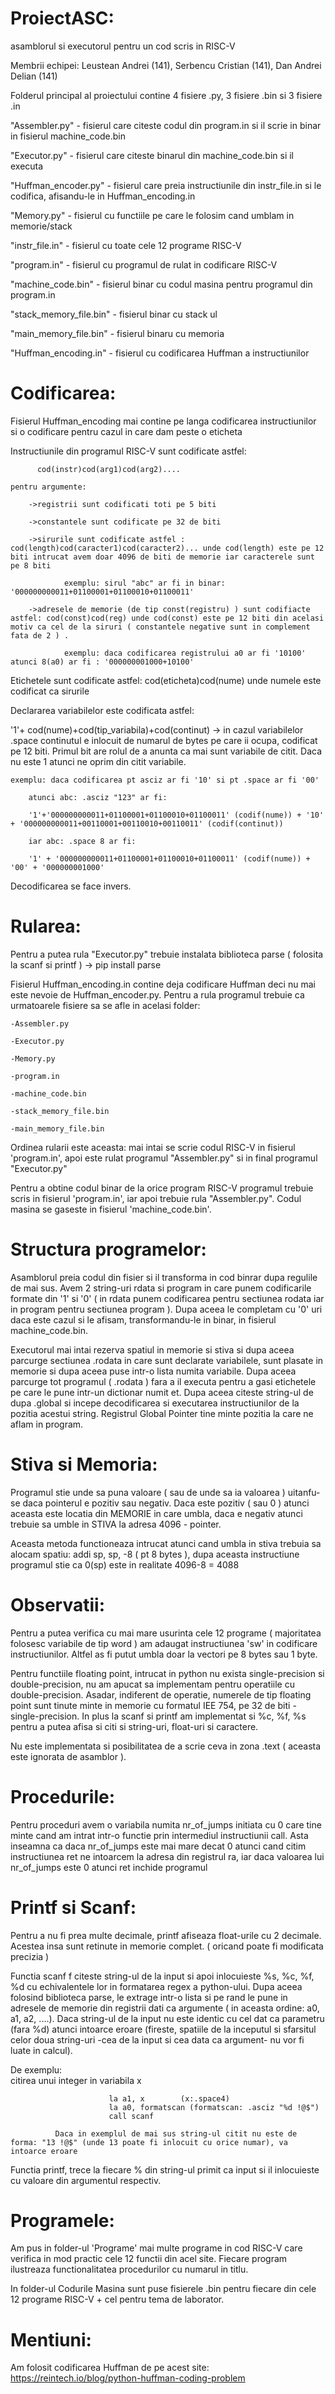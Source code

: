 # ProiectASC:
asamblorul si executorul pentru un cod scris in RISC-V

Membrii echipei: Leustean Andrei (141), Serbencu Cristian (141), Dan Andrei Delian (141)

Folderul principal al proiectului contine 4 fisiere .py, 3 fisiere .bin si 3 fisiere .in

"Assembler.py" - fisierul care citeste codul din program.in si il scrie in binar in fisierul machine_code.bin

"Executor.py" - fisierul care citeste binarul din machine_code.bin si il executa

"Huffman_encoder.py" - fisierul care preia instructiunile din instr_file.in si le codifica, afisandu-le in Huffman_encoding.in

"Memory.py" - fisierul cu functiile pe care le folosim cand umblam in memorie/stack

"instr_file.in" - fisierul cu toate cele 12 programe RISC-V

"program.in" - fisierul cu programul de rulat in codificare RISC-V

"machine_code.bin" - fisierul binar cu codul masina pentru programul din program.in

"stack_memory_file.bin" - fisierul binar cu stack ul

"main_memory_file.bin" - fisierul binaru cu memoria

"Huffman_encoding.in" - fisierul cu codificarea Huffman a instructiunilor

# Codificarea:
Fisierul Huffman_encoding mai contine pe langa codificarea instructiunilor si o codificare pentru cazul in care dam peste o eticheta 

Instructiunile din programul RISC-V sunt codificate astfel:

          cod(instr)cod(arg1)cod(arg2)....
          
    pentru argumente:
    
        ->registrii sunt codificati toti pe 5 biti 
        
        ->constantele sunt codificate pe 32 de biti
        
        ->sirurile sunt codificate astfel : cod(length)cod(caracter1)cod(caracter2)... unde cod(length) este pe 12 biti intrucat avem doar 4096 de biti de memorie iar caracterele sunt pe 8 biti
        
                exemplu: sirul "abc" ar fi in binar: '000000000011+01100001+01100010+01100011'
                
        ->adresele de memorie (de tip const(registru) ) sunt codifiacte astfel: cod(const)cod(reg) unde cod(const) este pe 12 biti din acelasi motiv ca cel de la siruri ( constantele negative sunt in complement fata de 2 ) .
        
                exemplu: daca codificarea registrului a0 ar fi '10100' atunci 8(a0) ar fi : '000000001000+10100'
                

Etichetele sunt codificate astfel: cod(eticheta)cod(nume) unde numele este codificat ca sirurile

Declararea variabilelor este codificata astfel:

  '1'+ cod(nume)+cod(tip_variabila)+cod(continut) -> in cazul variabilelor .space continutul e inlocuit de numarul de bytes pe care ii ocupa, codificat pe 12 biti.
  Primul bit are rolul de a anunta ca mai sunt variabile de citit. Daca nu este 1 atunci ne oprim din citit variabile.
  
    exemplu: daca codificarea pt asciz ar fi '10' si pt .space ar fi '00' 
    
        atunci abc: .asciz "123" ar fi:
        
        '1'+'000000000011+01100001+01100010+01100011' (codif(nume)) + '10' + '000000000011+00110001+00110010+00110011' (codif(continut))
  
        iar abc: .space 8 ar fi:
        
        '1' + '000000000011+01100001+01100010+01100011' (codif(nume)) + '00' + '000000001000'

  Decodificarea se face invers.

# Rularea:
Pentru a putea rula "Executor.py" trebuie instalata biblioteca parse ( folosita la scanf si printf ) ->  pip install parse

Fisierul Huffman_encoding.in contine deja codificare Huffman deci nu mai este nevoie de Huffman_encoder.py.
Pentru a rula programul trebuie ca urmatoarele fisiere sa se afle in acelasi folder:


    -Assembler.py 
    
    -Executor.py
    
    -Memory.py
    
    -program.in
    
    -machine_code.bin
    
    -stack_memory_file.bin
    
    -main_memory_file.bin

Ordinea rularii este aceasta: mai intai se scrie codul RISC-V in fisierul 'program.in', apoi este rulat programul "Assembler.py" si in final programul "Executor.py"

Pentru a obtine codul binar de la orice program RISC-V programul trebuie scris in fisierul 'program.in', iar apoi trebuie rula "Assembler.py". Codul masina se gaseste in fisierul 'machine_code.bin'.

# Structura programelor: 


Asamblorul preia codul din fisier si il transforma in cod binrar dupa regulile de mai sus. Avem 2 string-uri rdata si program in care punem codificarile formate din '1' si '0' ( in rdata punem codificarea pentru sectiunea rodata iar in program pentru sectiunea program ). Dupa aceea le completam cu '0' uri daca este cazul si le afisam, transformandu-le in binar, in fisierul machine_code.bin.

Executorul mai intai rezerva spatiul in memorie si stiva si dupa aceea parcurge sectiunea .rodata in care sunt declarate variabilele, sunt plasate in memorie si dupa aceea puse intr-o lista numita variabile. Dupa aceea parcurge tot programul ( .rodata ) fara a il executa pentru a gasi etichetele pe care le pune intr-un dictionar numit et. Dupa aceea citeste string-ul de dupa .global si incepe decodificarea si executarea instructiunilor de la pozitia acestui string.
Registrul Global Pointer tine minte pozitia la care ne aflam in program.

# Stiva si Memoria:

Programul stie unde sa puna valoare ( sau de unde sa ia valoarea ) uitanfu-se daca pointerul e pozitiv sau negativ. Daca este pozitiv ( sau 0 ) atunci aceasta este locatia din MEMORIE in care umbla, daca e negativ atunci trebuie sa umble in STIVA la adresa 4096 - pointer. 

Aceasta metoda functioneaza intrucat atunci cand umbla in stiva trebuia sa alocam spatiu: addi sp, sp, -8 ( pt 8 bytes ), dupa aceasta instructiune programul stie ca 0(sp) este in realitate 4096-8 = 4088

# Observatii:

Pentru a putea verifica cu mai mare usurinta cele 12 programe ( majoritatea folosesc variabile de tip word ) am adaugat instructiunea 'sw' in codificare instructiunilor. Altfel as fi putut umbla doar la vectori pe 8 bytes sau 1 byte.

Pentru functiile floating point, intrucat in python nu exista single-precision si double-precision, nu am apucat sa implementam pentru operatiile cu double-precision. Asadar, indiferent de operatie, numerele de tip floating point sunt tinute minte in memorie cu formatul IEE 754, pe 32 de biti - single-precision. 
In plus la scanf si printf am implementat si %c, %f, %s pentru a putea afisa si citi si string-uri, float-uri si caractere.

Nu este implementata si posibilitatea de a scrie ceva in zona .text ( aceasta este ignorata de asamblor ).


# Procedurile:

Pentru proceduri avem o variabila numita nr_of_jumps initiata cu 0 care tine minte cand am intrat intr-o functie prin intermediul instructiunii call. Asta inseamna ca daca nr_of_jumps este mai mare decat 0 atunci cand citim instructiunea ret ne intoarcem la adresa din registrul ra, iar daca valoarea lui nr_of_jumps este 0 atunci ret inchide programul

# Printf si Scanf:

Pentru a nu fi prea multe decimale, printf afiseaza float-urile cu 2 decimale. Acestea insa sunt retinute in memorie complet. ( oricand poate fi modificata precizia )

Functia scanf f citeste string-ul de la input si apoi inlocuieste %s, %c, %f, %d cu echivalentele lor in formatarea regex a python-ului. Dupa aceea folosind biblioteca parse, le extrage intr-o lista si pe rand le pune in adresele de memorie din registrii dati ca argumente ( in aceasta ordine: a0, a1, a2, ....). Daca string-ul de la input nu este identic cu cel dat ca parametru (fara %d) atunci intoarce eroare (fireste, spatiile de la inceputul si sfarsitul celor doua string-uri -cea de la input si cea data ca argument- nu vor fi luate in calcul). 

De exemplu:               
                           citirea unui integer in variabila x
                          
                          la a1, x        (x:.space4)
                          la a0, formatscan (formatscan: .asciz "%d !@$")
                          call scanf
             
              Daca in exemplul de mai sus string-ul citit nu este de forma: "13 !@$" (unde 13 poate fi inlocuit cu orice numar), va intoarce eroare
Functia printf, trece la fiecare % din string-ul primit ca input si il inlocuieste cu valoare din argumentul respectiv.

# Programele:

Am pus in folder-ul 'Programe' mai multe programe in cod RISC-V care verifica in mod practic cele 12 functii din acel site. Fiecare program ilustreaza functionalitatea procedurilor cu numarul in titlu.

In folder-ul Codurile Masina sunt puse fisierele .bin pentru fiecare din cele 12 programe RISC-V + cel pentru tema de laborator. 

# Mentiuni: 
Am folosit codificarea Huffman de pe acest site:  https://reintech.io/blog/python-huffman-coding-problem


